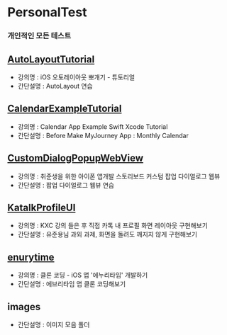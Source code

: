 # PersonalTest

### 개인적인 모든 테스트

## [AutoLayoutTutorial](https://github.com/Debbbbbby/PersonalTest/tree/main/AutoLayoutTutorial)
- 강의명 : iOS 오토레이아웃 뽀개기 - 튜토리얼
- 간단설명 : AutoLayout 연습

## [CalendarExampleTutorial](https://github.com/Debbbbbby/PersonalTest/tree/main/CalendarExampleTutorial)
- 강의명 : Calendar App Example Swift Xcode Tutorial
- 간단설명 : Before Make MyJourney App : Monthly Calendar

## [CustomDialogPopupWebView](https://github.com/Debbbbbby/PersonalTest/tree/main/CustomDialogPopupWebView)
- 강의명 : 취준생을 위한 아이폰 앱개발 스토리보드 커스텀 팝업 다이얼로그 웹뷰
- 간단설명 : 팝업 다이얼로그 웹뷰 연습

## [KatalkProfileUI](https://github.com/Debbbbbby/PersonalTest/tree/main/KatalkProfileUI)
- 강의명 : KXC 강의 들은 후 직접 카톡 내 프로필 화면 레이아웃 구현해보기
- 간단설명 : 유준용님 과외 과제, 화면을 돌려도 깨지지 않게 구현해보기

## [enurytime](https://github.com/Debbbbbby/PersonalTest/tree/main/enurytime)
- 강의명 : 클론 코딩 - iOS 앱 '에누리타임' 개발하기
- 간단설명 : 에브리타임 앱 클론 코딩해보기

## images
- 간단설명 : 이미지 모음 폴더

